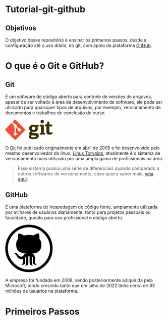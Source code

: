 # Tutorial-git-github

## Objetivos

O objetivo desse repositório é ensinar os primeiros passos, desde a configuração até o uso diário, do git, com apoio da plataforma [GitHub](https://github.com).


# O que é o Git e GitHub?

## Git

É um software de código aberto para controle de versões de arquivos, apesar de ser voltado à área de desenvolvimento de software, ele pode ser utilizado para quaisquer tipos de arquivos, por exemplo, versionamento de documentos e trabalhos de conclusão de curso.<br>

<img src="./images/Git-Logo.png" alt="logo do git" width="150"/>

O [Git](https://git-scm.com) foi publicado originalmente em abril de 2005 e foi desenvolvido pelo mesmo desenvolvedor do linux, [Linus Torvalds](https://github.com/torvalds), atualmente é o sistema de versionamento mais utilizado por uma ampla gama de profissionais na área.

> Esse sistema possui uma série de diferenciais quando comparado a outros softwares de versionamento, caso queira saber mais, [veja aqui](https://www.atlassian.com/br/git/tutorials/what-is-git).

## GitHub

É uma plataforma de hospedagem de código fonte, amplamente utilizada por milhares de usuários diariamente, tanto para projetos pessoais ou faculdade, qunato para uso profissional e código aberto.

<img src="./images/github-icon.png" alt="logo do GitHub MONA!" width="150"/>

A empresa foi fundada em 2008, sendo posteriormente adiquirida pela Microsoft, tendo crescido tanto que em julho de 2022 tinha cerca de 83 milhões de usuários na plataforma.

# Primeiros Passos